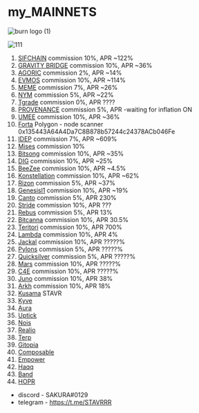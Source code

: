 # my_MAINNETS 

![burn logo (1)](https://user-images.githubusercontent.com/44331529/221395239-c02f3ae8-8da1-4261-a604-654de9477eb1.png)

![111](https://github.com/obajay/my_MAINNETS/assets/44331529/0241302a-4c20-4770-ad7e-878be72246b2)


1. [SIFCHAIN](https://explorer.stavr.tech/sifchain/staking/sifvaloper1k5ypsesvvfga6pxjdxggaph97ywwf4l4mw0mqp) commission 10%, APR ~122%
2. [GRAVITY BRIDGE](https://www.mintscan.io/gravity-bridge/validators/gravityvaloper1qz50nzevfjqaftt67twfr2tzajc27uv7n5ttfv) commission 10%, APR ~36%
3. [AGORIC](https://explorer.stavr.tech/agoric/staking/agoricvaloper16w8w9l89av0vey6gdreatkuh43n69u7je2t7l2) commission 2%, APR ~14%
4. [EVMOS](https://www.mintscan.io/evmos/validators/evmosvaloper1v3q2kuups8gzjk2930haevwn08gl9vfld69m9g) commission 10%, APR ~114%
5. [MEME](https://explorer.stavr.tech/meme/staking/memevaloper1hjd7mxw0lvvu6vqkcpglte2f4u8gy4r5lkxqcs) commission 7%, APR ~26%
6. [NYM](https://mixnet.explorers.guru/mixnode/4RfTcrahCMW4omkkfsmPsAdPzisX8HpYEDaL4DtpdTCe) commission 5%, APR ~22%
7. [Tgrade](https://www.mintscan.io/tgrade/validators/tgrade1pmhg449rk990w2acau2q2cpmh2m5333rjje9td) commission 0%, APR ????
8. [PROVENANCE](https://explorer.stavr.tech/provenance/staking/pbvaloper1vclg6sh22dcnr3klslqfux6jpsr4dl5nkwx4zm) commission 5%, APR -waiting for inflation ON
9. [UMEE](https://explorer.stavr.tech/umee/staking/umeevaloper1dkjcas3j43u3v6l94jhhhnjxhlnwxt3m02p4c3) commission 10%, APR ~36%
10. [Forta](https://explorer.forta.network/network) Polygon - node scanner 0x135443A64A4Da7C8B878b57244c24378ACb046Fe
11. [IDEP](https://explorer.stavr.tech/idep/staking/idepvaloper16jd3xjhl0kjgmuqguut0adxpfdhrmz26mgvd8n) commission 7%, APR ~609%
12. [Mises](https://explorer.stavr.tech/mises/staking/misesvaloper1dj7dyrz30ap65etcj6v55w4jtz07utaukvqc8z) commission 10%
13. [Bitsong](https://explorer.stavr.tech/bitsong/staking/bitsongvaloper1c5p4sqgz5jslpywsk5c0nasqqjfucv9lvjlnry) commission 10%, APR ~35%
14. [DIG](https://explorer.stavr.tech/dig/staking/digvaloper1lzs9a922fygv2dlm97jgfqm9ueqq3rj938kqdq) commission 10%, APR ~25%
15. [BeeZee](https://explorer.stavr.tech/beezee/staking/bzevaloper16zk776px8ef00hmd59vgnueegyrkk3lja0nhy4) commission 10%, APR ~4.5%
16. [Konstellation](https://explorer.stavr.tech/konstellation/staking/darcvaloper1krlfcngvstzxdy84v0vsfydefmju9wuhdnq03j) commission 10%, APR ~62%
17. [Rizon](https://explorer.stavr.tech/rizon/staking/rizonvaloper1w7ayxavsjahthtkfdzs8gp75htn30gxru4pmzk) commission 5%, APR ~37%
18. [Genesisl1](https://explorer.stavr.tech/genesisl1/staking/genesisvaloper1p4n3fy8wqmn4ja0fp4lenaemyzlxrp6ysrhxfj) commission 10%, APR ~19%
19. [Canto](https://explorer.nodestake.top/canto/staking/cantovaloper1tav4ldqxyjhcymdhswxrjrmy69un2yh4vpfhtt) commission 5%, APR 230%
20. [Stride](https://explorer.stavr.tech/stride/staking/stridevaloper1n94ndmxqf7vke553lr3ewwt4edtc4g6mdyx9qn) commission 10%, APR ???
21. [Rebus](https://mainnet.manticore.team/rebus/staking/rebusvaloper18yh3xfp43tpla6hd6wzdxu5lhwfcf3f54gnhey) commission 5%, APR 13%
22. [Bitcanna](https://explorer.stavr.tech/bitcanna/staking/bcnavaloper19tyve4e8nf0twd8z02a2eatrls7tuecy0ef098) commission 10%, APR 30.5%
23.	[Teritori](https://explorer.stavr.tech/teritori-main/staking/torivaloper1sqk72uwf6tg867ssuu7whxfu9pfcyrpeqwa92c) commission 10%, APR 700% 
24. [Lambda](https://explorer.stavr.tech/lambda/staking/lambvaloper1pkldxj2cnrhajx0fms2gxlzhh6k2gcg5k88a83) commission 10%, APR 4%
25. [Jackal](https://explorer.stavr.tech/jackal/staking/jklvaloper1us3q2ytkn9zyn99gvf66u6nsn3wnq0n3kxpyvm) commission 10%, APR ?????%
26. [Pylons](https://explorer.stavr.tech/pylons/staking/pylovaloper1ug6vwrspderzxg2wjgpsnenlkvj8jj5v72s9um) commission 5%, APR ?????%
27. [Quicksilver](https://explorer.stavr.tech/quicksilver-mainnet/staking/quickvaloper198arckkz24ag0c32pnhmxpfe2hyu7gkvp9tnmn) commission 5%, APR ?????%
28. [Mars](https://explorer.stavr.tech/mars/staking/marsvaloper1pc3ahwcurfedenmmndtk6w4nv7yj08ywfyenqf) commission 10%, APR ?????%
29. [C4E](https://explorer.stavr.tech/c4e/staking/c4evaloper1gc6vs2j3g2jpy2mzrwpmmwju9eafhn0gwx8lv8) commission 10%, APR ?????%
30. [Juno](https://explorer.stavr.tech/juno/staking/junovaloper177svs8gyz28pupaj6amgls6rahcmwmwq06fukv) commission 10%, APR 38%
31. [Arkh](https://explorer.stavr.tech/arkh-mainnet/staking/arkhvaloper1x5zx3tlcmy323jg6jnzt6qfxy5wgq587sx90fw) commission 10%, APR 18%
32. [Kusama](https://telemetry.w3f.community/#list/0xb0a8d493285c2df73290dfb7e61f870f17b41801197a149ca93654499ea3dafe) STAVR
33. [Kyve](https://explorer.stavr.tech/kyve/staking/kyvevaloper16qwtkeadppy3u9z6pu9tuy8zq02u3vecun3s0d)
34. [Aura](https://explorer.stavr.tech/aura-mainnet/staking/auravaloper1ucp33srru7g45ku6w207kc4hy6xd6psvmxw3xf)
35. [Uptick](https://explorer.stavr.tech/uptick-mainnet/staking/uptickvaloper1n9urj4d6mngtuhpfysdxu7nq72e8830wkx5mug)
36. [Nois](https://explorer.stavr.tech/nois-mainnet/staking/noisvaloper1enwhnv85g4n99a2kzg8gey22xu6u43l4cxj824)
37. [Realio](https://explorer.stavr.tech/realio-mainnet/staking/realiovaloper1n99gv9edgtvktcpxld6x9cp6zvq7e28mzjwwg4)
38. [Terp](https://explorer.stavr.tech/terp-mainnet/staking/terpvaloper1eff25w2su9zxhe9lzea65l9xyptv8saxj6r2c8)
39. [Gitopia](https://explorer.stavr.tech/gitopia-m/staking/gitopiavaloper1ztlnz9v3qqmq828dp6rj3ndu7gvju63m3az0ym)
40. [Composable](https://explorer.stavr.tech/composable-mainnet/staking/centaurivaloper180wngzau7jzdw9xdqp0a4mm7740y5rfzar2p69)
41. [Empower](https://explorer.stavr.tech/empower-mainnet/staking/empowervaloper1c4jqjpjxm55hhxvssyuahd3zs3h567x0jyzmx0)
42. [Haqq](https://explorer.stavr.tech/haqq-mainnet/staking/haqqvaloper1yj2hjxsu7gxcdje86hgnm9gn7z09ua9vhjx6pn)
43. [Band](https://explorer.stavr.tech/band-mainnet/staking/bandvaloper1e2ksk2qw5wk4a996kj0mp9gucpr96ljnf3r358)
44. [HOPR](https://network.hoprnet.org/dashboard?peerId=16Uiu2HAm6Ggj6v6Sv5WG9aA1tA9pncvcwJVMP6WsfLXDUf7gTT4S)

+ discord  - SAKURA#0129
+ telegram - https://t.me/STAVRRR



